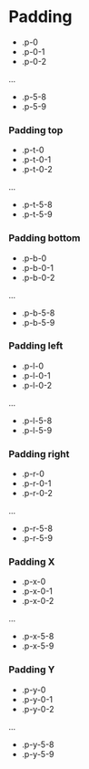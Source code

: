 # Padding

- .p-0
- .p-0-1
- .p-0-2

...

- .p-5-8
- .p-5-9

### Padding top

- .p-t-0
- .p-t-0-1
- .p-t-0-2

...

- .p-t-5-8
- .p-t-5-9

### Padding bottom

- .p-b-0
- .p-b-0-1
- .p-b-0-2

...

- .p-b-5-8
- .p-b-5-9

### Padding left

- .p-l-0
- .p-l-0-1
- .p-l-0-2

...

- .p-l-5-8
- .p-l-5-9

### Padding right

- .p-r-0
- .p-r-0-1
- .p-r-0-2

...

- .p-r-5-8
- .p-r-5-9

### Padding X

- .p-x-0
- .p-x-0-1
- .p-x-0-2

...

- .p-x-5-8
- .p-x-5-9

### Padding Y

- .p-y-0
- .p-y-0-1
- .p-y-0-2

...

- .p-y-5-8
- .p-y-5-9
